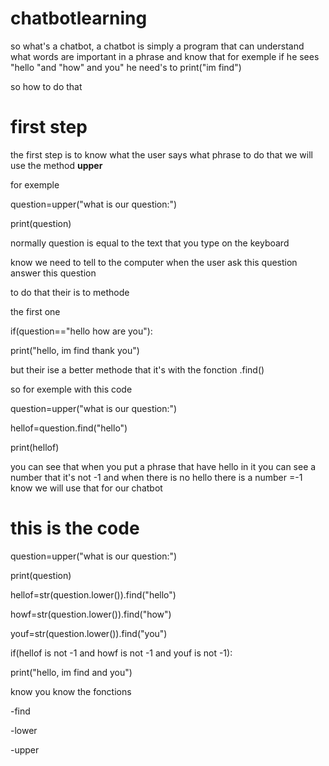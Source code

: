 # chatbotlearning
so what's a chatbot, a chatbot is simply a program that can understand what words are important in a phrase and know that for exemple if he sees "hello "and "how" and you" he need's to print("im find")
<p></p>
so how to do that
<p></p>
<h1>first step</h1>
the first step is to know what the user says what phrase to do that we will use the method <b>upper</b><p></p>
for exemple<p></p>
question=upper("what is our question:")<p>
print(question)<p>
<p></p>
normally question is equal to the text that you type on the keyboard
<p></p>
know we need to tell to the computer when the user ask this question answer this question
<p>to do that their is to methode</p>
the first one<p>
if(question=="hello how are you"):<p>
         print("hello, im find thank you")
 <p></p>
 but their ise a better methode that it's with the fonction .find()
 <p>
  so for exemple with this code<p></p>
  question=upper("what is our question:")<p>
  hellof=question.find("hello")<p>
  print(hellof)<p>
  <p></p>
  you can see that when you put a phrase that have hello in it you can see a number that it's not -1 and when there is no hello there is a number =-1 know we will use that for our chatbot
  <p></p>
  <h1>this is the code</h1>
  <p></p>
question=upper("what is our question:")<p>
print(question)<p>
hellof=str(question.lower()).find("hello")<p>
howf=str(question.lower()).find("how")<p>
youf=str(question.lower()).find("you")<p>
if(hellof is not -1 and howf is not -1 and youf is not -1):<p>
    print("hello, im find and you")
 <p></p>
 know you know the fonctions<p>
  -find<p>
  -lower<p>
  -upper<p>

